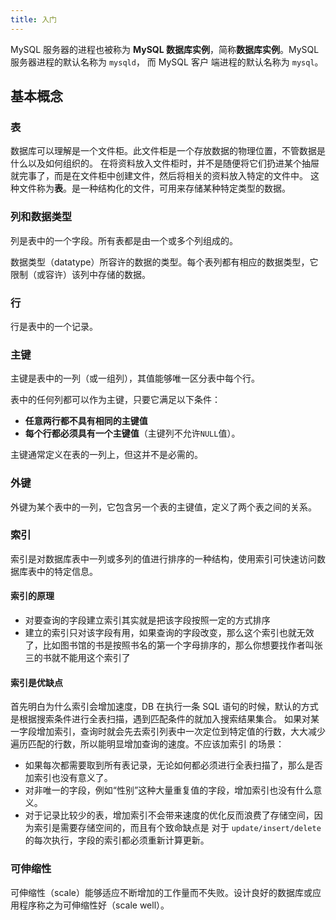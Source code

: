 ```yaml
---
title: 入门
---
```


MySQL 服务器的进程也被称为 **MySQL 数据库实例**，简称**数据库实例**。MySQL 服务器进程的默认名称为 `mysqld`， 而 MySQL 客户
端进程的默认名称为 `mysql`。

## 基本概念

### 表

数据库可以理解是一个文件柜。此文件柜是一个存放数据的物理位置，不管数据是什么以及如何组织的。
在将资料放入文件柜时，并不是随便将它们扔进某个抽屉就完事了，而是在文件柜中创建文件，然后将相关的资料放入特定的文件中。
这种文件称为**表**。是一种结构化的文件，可用来存储某种特定类型的数据。

### 列和数据类型

列是表中的一个字段。所有表都是由一个或多个列组成的。

数据类型（datatype）所容许的数据的类型。每个表列都有相应的数据类型，它限制（或容许）该列中存储的数据。

### 行

行是表中的一个记录。

### 主键

主键是表中的一列（或一组列），其值能够唯一区分表中每个行。

表中的任何列都可以作为主键，只要它满足以下条件：

- **任意两行都不具有相同的主键值**
- **每个行都必须具有一个主键值**（主键列不允许`NULL`值）。

主键通常定义在表的一列上，但这并不是必需的。

### 外键

外键为某个表中的一列，它包含另一个表的主键值，定义了两个表之间的关系。

### 索引

索引是对数据库表中一列或多列的值进行排序的一种结构，使用索引可快速访问数据库表中的特定信息。

#### 索引的原理

- 对要查询的字段建立索引其实就是把该字段按照一定的方式排序
- 建立的索引只对该字段有用，如果查询的字段改变，那么这个索引也就无效了，比如图书馆的书是按照书名的第一个字母排序的，那么你想要找作者叫张
三的书就不能用这个索引了

#### 索引是优缺点

首先明白为什么索引会增加速度，DB 在执行一条 SQL 语句的时候，默认的方式是根据搜索条件进行全表扫描，遇到匹配条件的就加入搜索结果集合。
如果对某一字段增加索引，查询时就会先去索引列表中一次定位到特定值的行数，大大减少遍历匹配的行数，所以能明显增加查询的速度。不应该加索引
的场景：

- 如果每次都需要取到所有表记录，无论如何都必须进行全表扫描了，那么是否加索引也没有意义了。
- 对非唯一的字段，例如“性别”这种大量重复值的字段，增加索引也没有什么意义。
- 对于记录比较少的表，增加索引不会带来速度的优化反而浪费了存储空间，因为索引是需要存储空间的，而且有个致命缺点是
对于 `update/insert/delete` 的每次执行，字段的索引都必须重新计算更新。

### 可伸缩性

可伸缩性（scale）能够适应不断增加的工作量而不失败。设计良好的数据库或应用程序称之为可伸缩性好（scale well）。
